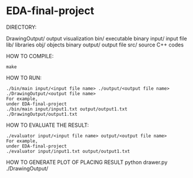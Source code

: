 # EDA-final-project
DIRECTORY:

DrawingOutput/	output visualization
bin/	  	executable binary
input/		input file
lib/		libraries
obj/		objects binary
output/		output file
src/ 	  	source C++ codes

HOW TO COMPILE:

  	make

HOW TO RUN:

	./bin/main input/<input file name> ./output/<output file name> ./DrawingOutput/<output file name>
	For example,
	under EDA-final-project
	./bin/main input/input1.txt output/output1.txt ./DrawingOutput/output1.txt 

HOW TO EVALUATE THE RESULT:

  	./evaluator input/<input file name> output/<output file name>
  	For example,
	under EDA-final-project
	./evaluator input/input1.txt output/output1.txt
	
HOW TO GENERATE PLOT OF PLACING RESULT
	python drawer.py ./DrawingOutput/<target outfile for drawing>
